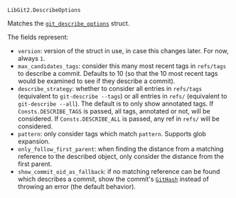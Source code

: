 ```
LibGit2.DescribeOptions
```

Matches the [`git_describe_options`](https://libgit2.org/libgit2/#HEAD/type/git_describe_options) struct.

The fields represent:

  * `version`: version of the struct in use, in case this changes later. For now, always `1`.
  * `max_candidates_tags`: consider this many most recent tags in `refs/tags` to describe a commit.  Defaults to 10 (so that the 10 most recent tags would be examined to see if they describe a commit).
  * `describe_strategy`: whether to consider all entries in `refs/tags` (equivalent to `git-describe --tags`)  or all entries in `refs/` (equivalent to `git-describe --all`). The default is to only show annotated tags.  If `Consts.DESCRIBE_TAGS` is passed, all tags, annotated or not, will be considered.  If `Consts.DESCRIBE_ALL` is passed, any ref in `refs/` will be considered.
  * `pattern`: only consider tags which match `pattern`. Supports glob expansion.
  * `only_follow_first_parent`: when finding the distance from a matching reference to the described  object, only consider the distance from the first parent.
  * `show_commit_oid_as_fallback`: if no matching reference can be found which describes a commit, show the  commit's [`GitHash`](@ref) instead of throwing an error (the default behavior).
